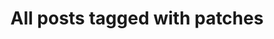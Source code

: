 ---
layout: tag
title: "All posts tagged with patches"
permalink: /weblog/tags/patches/
taxonomy: patches
---